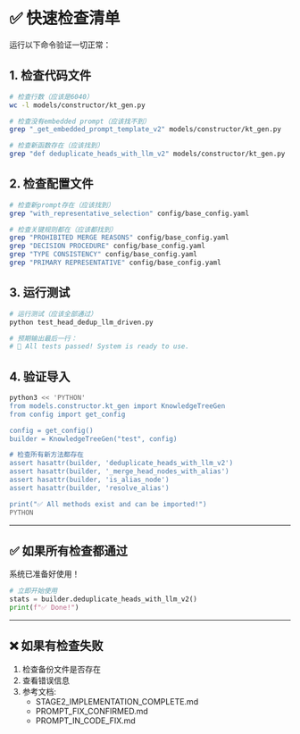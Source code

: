 # ✅ 快速检查清单

运行以下命令验证一切正常：

## 1. 检查代码文件

```bash
# 检查行数（应该是6040）
wc -l models/constructor/kt_gen.py

# 检查没有embedded prompt（应该找不到）
grep "_get_embedded_prompt_template_v2" models/constructor/kt_gen.py

# 检查新函数存在（应该找到）
grep "def deduplicate_heads_with_llm_v2" models/constructor/kt_gen.py
```

## 2. 检查配置文件

```bash
# 检查新prompt存在（应该找到）
grep "with_representative_selection" config/base_config.yaml

# 检查关键规则都在（应该都找到）
grep "PROHIBITED MERGE REASONS" config/base_config.yaml
grep "DECISION PROCEDURE" config/base_config.yaml
grep "TYPE CONSISTENCY" config/base_config.yaml
grep "PRIMARY REPRESENTATIVE" config/base_config.yaml
```

## 3. 运行测试

```bash
# 运行测试（应该全部通过）
python test_head_dedup_llm_driven.py

# 预期输出最后一行：
# 🎉 All tests passed! System is ready to use.
```

## 4. 验证导入

```bash
python3 << 'PYTHON'
from models.constructor.kt_gen import KnowledgeTreeGen
from config import get_config

config = get_config()
builder = KnowledgeTreeGen("test", config)

# 检查所有新方法都存在
assert hasattr(builder, 'deduplicate_heads_with_llm_v2')
assert hasattr(builder, '_merge_head_nodes_with_alias')
assert hasattr(builder, 'is_alias_node')
assert hasattr(builder, 'resolve_alias')

print("✅ All methods exist and can be imported!")
PYTHON
```

---

## ✅ 如果所有检查都通过

系统已准备好使用！

```python
# 立即开始使用
stats = builder.deduplicate_heads_with_llm_v2()
print(f"✅ Done!")
```

---

## ❌ 如果有检查失败

1. 检查备份文件是否存在
2. 查看错误信息
3. 参考文档:
   - STAGE2_IMPLEMENTATION_COMPLETE.md
   - PROMPT_FIX_CONFIRMED.md
   - PROMPT_IN_CODE_FIX.md
